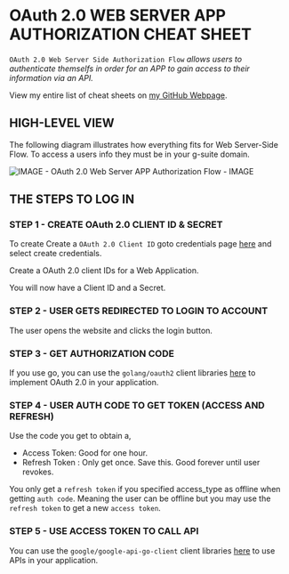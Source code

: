 # OAuth 2.0 WEB SERVER APP AUTHORIZATION CHEAT SHEET

`OAuth 2.0 Web Server Side Authorization Flow` _allows users to authenticate themselfs
in order for an APP to gain access to their information via an API._

View my entire list of cheat sheets on
[my GitHub Webpage](https://jeffdecola.github.io/my-cheat-sheets/).

## HIGH-LEVEL VIEW

The following diagram illustrates how everything fits for
Web Server-Side Flow. To access a users info they must be
in your g-suite domain.

![IMAGE - OAuth 2.0 Web Server APP Authorization Flow - IMAGE](../../../docs/pics/OAuth-2.0-service-account-authorization-flow.jpg/OAuth-2.0-web-server-app-authorization-flow.jpg)

## THE STEPS TO LOG IN

### STEP 1 - CREATE OAuth 2.0 CLIENT ID & SECRET

To create Create a `OAuth 2.0 Client ID` goto credentials page
[here](https://console.developers.google.com/projectselector/apis/credentials)
and select create credentials.

Create a OAuth 2.0 client IDs for a Web Application.

You will now have a Client ID and a Secret.

### STEP 2 - USER GETS REDIRECTED TO LOGIN TO ACCOUNT

The user opens the website and clicks the login button.

### STEP 3 - GET AUTHORIZATION CODE

If you use go, you can use the `golang/oauth2` client libraries
[here](https://github.com/golang/oauth2)
to implement OAuth 2.0 in your application.

### STEP 4 - USER AUTH CODE TO GET TOKEN (ACCESS AND REFRESH)

Use the code you get to obtain a,

* Access Token: Good for one hour.
* Refresh Token : Only get once. Save this. Good forever until user revokes.

You only get a `refresh token` if you specified
access_type as offline when getting `auth code`.  Meaning
the user can be offline but you may use the `refresh token` to
get a new `access token`.

### STEP 5 - USE ACCESS TOKEN TO CALL API

You can use the `google/google-api-go-client` client libraries
[here](https://github.com/google/google-api-go-client)
to use APIs in your application.
